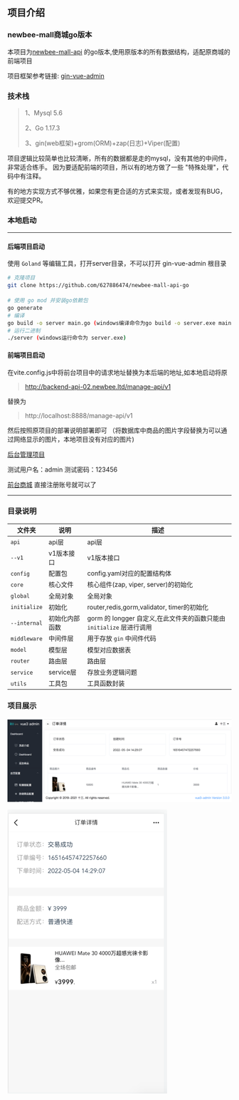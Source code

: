 ## 项目介绍
### newbee-mall商城go版本
本项目为[newbee-mall-api](https://github.com/newbee-ltd/newbee-mall-api) 的go版本,使用原版本的所有数据结构，适配原商城的前端项目

项目框架参考链接: [gin-vue-admin](https://github.com/flipped-aurora/gin-vue-admin)

### 技术栈
> 1、Mysql 5.6
> 
> 2、Go 1.17.3
> 
> 3、gin(web框架)+grom(ORM)+zap(日志)+Viper(配置)

项目逻辑比较简单也比较清晰，所有的数据都是走的mysql，没有其他的中间件，非常适合练手。
因为要适配前端的项目，所以有的地方做了一些 "特殊处理"，代码中有注释。

有的地方实现方式不够优雅，如果您有更合适的方式来实现，或者发现有BUG，欢迎提交PR。

### 本地启动
-- --
#### 后端项目启动
使用 `Goland` 等编辑工具，打开server目录，不可以打开 gin-vue-admin 根目录

```bash
# 克隆项目
git clone https://github.com/627886474/newbee-mall-api-go

# 使用 go mod 并安装go依赖包
go generate
# 编译 
go build -o server main.go (windows编译命令为go build -o server.exe main.go )
# 运行二进制
./server (windows运行命令为 server.exe)
```
#### 前端项目启动
在vite.config.js中将前台项目中的请求地址替换为本后端的地址,如本地启动将原
>http://backend-api-02.newbee.ltd/manage-api/v1

替换为
> http://localhost:8888/manage-api/v1

然后按照原项目的部署说明部署即可 （将数据库中商品的图片字段替换为可以通过网络显示的图片，本地项目没有对应的图片)

[后台管理项目](https://github.com/newbee-ltd/vue3-admin)

测试用户名：admin  测试密码：123456


[前台商城](https://github.com/newbee-ltd/newbee-mall-vue3-app)
直接注册账号就可以了
-- --

### 目录说明
| 文件夹       | 说明                    | 描述                        |
| ------------ | ----------------------- | --------------------------- |
| `api`        | api层                   | api层 |
| `--v1`       | v1版本接口              | v1版本接口                  |
| `config`     | 配置包                  | config.yaml对应的配置结构体 |
| `core`       | 核心文件                | 核心组件(zap, viper, server)的初始化 |
| `global`     | 全局对象                | 全局对象 |
| `initialize` | 初始化 | router,redis,gorm,validator, timer的初始化 |
| `--internal` | 初始化内部函数 | gorm 的 longger 自定义,在此文件夹的函数只能由 `initialize` 层进行调用 |
| `middleware` | 中间件层 | 用于存放 `gin` 中间件代码 |
| `model`      | 模型层                  | 模型对应数据表              |
| `router`     | 路由层                  | 路由层 |
| `service`    | service层               | 存放业务逻辑问题 |
| `utils`      | 工具包                  | 工具函数封装            |

### 项目展示
![img.png](img.png)

![img_1.png](img_1.png)
